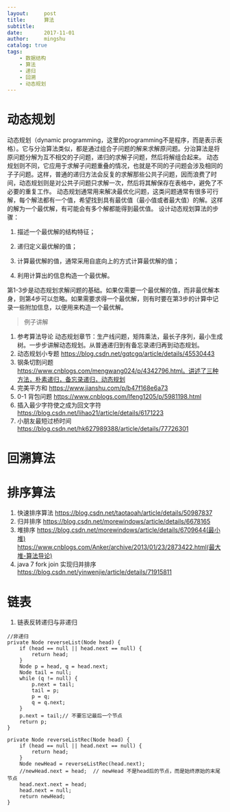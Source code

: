 ```yaml
---
layout:     post
title:      算法
subtitle:   
date:       2017-11-01
author:     mingshu
catalog: true
tags:
    - 数据结构
    - 算法
    - 递归
    - 回溯
    - 动态规划
---
```


# 动态规划
动态规划（dynamic programming，这里的programming不是程序，而是表示表格）。它与分治算法类似，都是通过组合子问题的解来求解原问题。分治算法是将原问题分解为互不相交的子问题，递归的求解子问题，然后将解组合起来。
动态规划则不同，它应用于求解子问题重叠的情况，也就是不同的子问题会涉及相同的子子问题。这样，普通的递归方法会反复的求解那些公共子问题，因而浪费了时间，动态规划则是对公共子问题只求解一次，然后将其解保存在表格中，避免了不必要的重复工作。
动态规划通常用来解决最优化问题，这类问题通常有很多可行解，每个解法都有一个值，希望找到具有最优值（最小值或者最大值）的解。这样的解为一个最优解，有可能会有多个解都能得到最优值。
设计动态规划算法的步骤：

1. 描述一个最优解的结构特征；

2. 递归定义最优解的值；

3. 计算最优解的值，通常采用自底向上的方式计算最优解的值；

4. 利用计算出的信息构造一个最优解。

第1-3步是动态规划求解问题的基础。如果仅需要一个最优解的值，而非最优解本身，则第4步可以忽略。如果需要求得一个最优解，则有时要在第3步的计算中记录一些附加信息，以便用来构造一个最优解。
> 例子讲解
1. 参考算法导论 动态规划章节：生产线问题，矩阵乘法，最长子序列，最小生成树。一步步讲解动态规划。从普通递归到有备忘录递归再到动态规划。
2. 动态规划小专题 https://blog.csdn.net/gqtcgq/article/details/45530443
3. 钢条切割问题 https://www.cnblogs.com/mengwang024/p/4342796.html。讲述了三种方法，朴素递归，备忘录递归，动态规划
4. 完美平方和 https://www.jianshu.com/p/b47f168e6a73
5. 0-1 背包问题 https://www.cnblogs.com/lfeng1205/p/5981198.html
6. 插入最少字符使之成为回文字符 https://blog.csdn.net/lihao21/article/details/6171223
7. 小朋友最短过桥时间 https://blog.csdn.net/hk627989388/article/details/77726301 

# 回溯算法
# 排序算法

1. 快速排序算法 https://blog.csdn.net/taotaoah/article/details/50987837
2. 归并排序 https://blog.csdn.net/morewindows/article/details/6678165
3. 堆排序 https://blog.csdn.net/morewindows/article/details/6709644(最小堆) https://www.cnblogs.com/Anker/archive/2013/01/23/2873422.html(最大堆-算法导论)   
4. java 7 fork join 实现归并排序 https://blog.csdn.net/yinwenjie/article/details/71915811

# 链表
1. 链表反转递归与非递归
```
//非递归
private Node reverseList(Node head) {
    if (head == null || head.next == null) {
        return head;
    }
    Node p = head, q = head.next;
    Node tail = null;
    while (q != null) {
        p.next = tail;
        tail = p;
        p = q;
        q = q.next;
    }
    p.next = tail;// 不要忘记最后一个节点
    return p;
}
```
```
private Node reverseListRec(Node head) {
    if (head == null || head.next == null) {
        return head;
    }
    Node newHead = reverseListRec(head.next);
    //newHead.next = head;  // newHead 不是head后的节点，而是始终原始的末尾节点
    head.next.next = head;
    head.next = null;
    return newHead;
}
```
